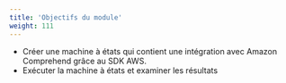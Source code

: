 ```yaml
---
title: 'Objectifs du module'
weight: 111
---
```


- Créer une machine à états qui contient une intégration avec Amazon Comprehend grâce au SDK AWS.
- Exécuter la machine à états et examiner les résultats
